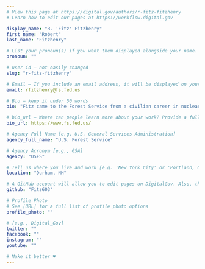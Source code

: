 ```yaml
---
# View this page at https://digital.gov/authors/r-fitz-fitzhenry
# Learn how to edit our pages at https://workflow.digital.gov

display_name: "R. 'Fitz' Fitzhenry"
first_name: "Robert"
last_name: "Fitzhenry"

# List your pronoun(s) if you want them displayed alongside your name. If blank, we'll use just your name. Learn more http://mypronouns.org
pronoun: ""

# user id — not easily changed
slug: "r-fitz-fitzhenry"

# Email — If you include an email address, it will be displayed on your profile page
email: rfitzhenry@fs.fed.us

# Bio — keep it under 50 words
bio: "Fitz came to the Forest Service from a civilian career in nuclear submarine engineering. He's focused since on public affairs and strategic communications."

# bio_url — Where can people learn more about your work? Provide a full URL [e.g. 'https://www.example.gov/']
bio_url: https://www.fs.fed.us/

# Agency Full Name [e.g. U.S. General Services Administration]
agency_full_name: "U.S. Forest Service"

# Agency Acronym [e.g., GSA]
agency: "USFS"

# Tell us where you live and work [e.g. 'New York City' or 'Portland, OR']
location: "Durham, NH"

# A GitHub account will allow you to edit pages on DigitalGov. Also, the image used in your GitHub account can be used to populate your digital.gov profile photo. Learn more about getting a Github account at [URL]
github: "Fitz603"

# Profile Photo
# See [URL] for a full list of profile photo options
profile_photo: ""

# [e.g., Digital_Gov]
twitter: ""
facebook: ""
instagram: ""
youtube: ""

# Make it better ♥
---
```


